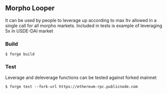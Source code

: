 ## Morpho Looper

It can be used by people to leverage up according to max ltv allowed in a single call for all morpho markets.
Included in tests is example of leveraging 5x in USDE-DAI market

### Build

```shell
$ forge build
```

### Test
Leverage and deleverage functions can be tested against forked mainnet

```shell
$ forge test --fork-url https://ethereum-rpc.publicnode.com
```

